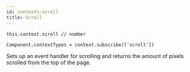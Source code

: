 ```yaml
---
id: contexts-scroll
title: Scroll
---
```

```
this.context.scroll // number

Component.contextTypes = context.subscribe(['scroll'])
```
Sets up an event handler for scrolling and returns the amount of pixels scrolled from the top of the page. 
